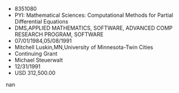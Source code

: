 
* 8351080
* PYI: Mathematical Sciences: Computational Methods for Partial Differential Equations
* DMS,APPLIED MATHEMATICS, SOFTWARE, ADVANCED COMP RESEARCH PROGRAM, SOFTWARE
* 07/01/1984,05/08/1991
* Mitchell Luskin,MN,University of Minnesota-Twin Cities
* Continuing Grant
* Michael Steuerwalt
* 12/31/1991
* USD 312,500.00

nan
